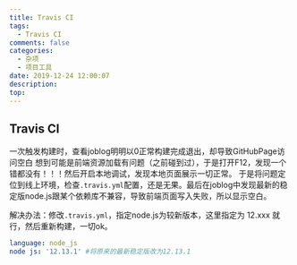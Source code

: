 ```yaml
---
title: Travis CI
tags:
  - Travis CI
comments: false
categories:
  - 杂项
  - 项目工具
date: 2019-12-24 12:00:07
description:
top:
---
```


## Travis CI

一次触发构建时，查看joblog明明以0正常构建完成退出，却导致GitHubPage访问空白
想到可能是前端资源加载有问题（之前碰到过），于是打开F12，发现一个错都没有！！！然后开启本地调试，发现本地页面展示一切正常。
于是将问题定位到线上环境，检查`.travis.yml`配置，还是无果。最后在joblog中发现最新的稳定版node.js跟某个依赖库不兼容，导致前端页面写入失败，所以显示空白。

解决办法：修改`.travis.yml`，指定node.js为较新版本，这里指定为 12.xxx 就行，然后重新构建，一切ok。

```yml
language: node_js
node js: '12.13.1' #将原来的最新稳定版改为12.13.1
```
